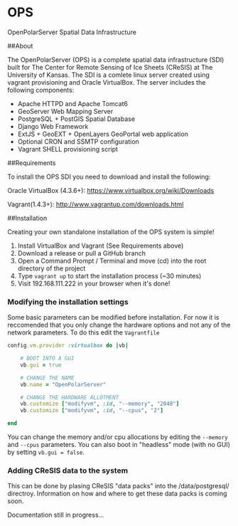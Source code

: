 OPS
===

OpenPolarServer Spatial Data Infrastructure

##About

The OpenPolarServer (OPS) is a complete spatial data infrastructure (SDI) built for The Center for Remote Sensing of Ice Sheets (CReSIS) at The University of Kansas. The SDI is a comlete linux server created using vagrant provisioning and Oracle VirtualBox. The server includes the following components:

* Apache HTTPD and Apache Tomcat6
* GeoServer Web Mapping Server
* PostgreSQL + PostGIS Spatial Database
* Django Web Framework
* ExtJS + GeoEXT + OpenLayers GeoPortal web application
* Optional CRON and SSMTP configuration
* Vagrant SHELL provisioning script
 
##Requirements

To install the OPS SDI you need to download and install the following:

Oracle VirtualBox (4.3.6+): https://www.virtualbox.org/wiki/Downloads

Vagrant(1.4.3+): http://www.vagrantup.com/downloads.html

##Installation

Creating your own standalone installation of the OPS system is simple!

1. Install VirtualBox and Vagrant (See Requirements above)
2. Download a release or pull a GitHub branch
2. Open a Command Prompt / Terminal and move (cd) into the root directory of the project
3. Type ```vagrant up``` to start the installation process (~30 minutes)
4. Visit 192.168.111.222 in your browser when it's done!


### Modifying the installation settings

Some basic parameters can be modified before installation. For now it is reccomended that you only change the hardware options and not any of the network parameters. To do this edit the ```Vagrantfile```

```ruby
config.vm.provider :virtualbox do |vb|

	# BOOT INTO A GUI
	vb.gui = true

	# CHANGE THE NAME
	vb.name = "OpenPolarServer"

	# CHANGE THE HARDWARE ALLOTMENT
	vb.customize ["modifyvm", :id, "--memory", "2048"]
	vb.customize ["modifyvm", :id, "--cpus", "2"]

end
```
	
You can change the memory and/or cpu allocations by editing the ```--memory``` and ```--cpus``` parameters. You can also boot in "headless" mode (with no GUI) by setting ```vb.gui = false```.

### Adding CReSIS data to the system

This can be done by plasing CReSIS "data packs" into the /data/postgresql/ directroy. Information on how and where to get these data packs is coming soon.

Documentation still in progress...
